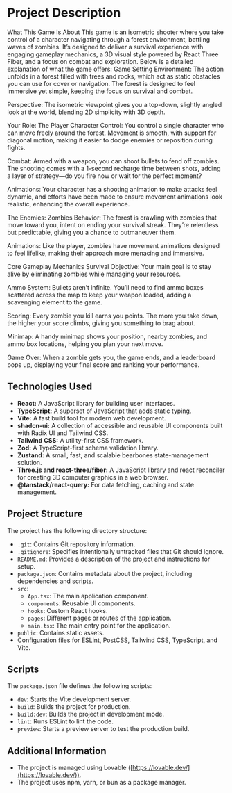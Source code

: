 # Project Description

What This Game Is About
This game is an isometric shooter where you take control of a character navigating through a forest environment, battling waves of zombies. It’s designed to deliver a survival experience with engaging gameplay mechanics, a 3D visual style powered by React Three Fiber, and a focus on combat and exploration. Below is a detailed explanation of what the game offers:
Game Setting
Environment: The action unfolds in a forest filled with trees and rocks, which act as static obstacles you can use for cover or navigation. The forest is designed to feel immersive yet simple, keeping the focus on survival and combat.

Perspective: The isometric viewpoint gives you a top-down, slightly angled look at the world, blending 2D simplicity with 3D depth.

Your Role: The Player
Character Control: You control a single character who can move freely around the forest. Movement is smooth, with support for diagonal motion, making it easier to dodge enemies or reposition during fights.

Combat: Armed with a weapon, you can shoot bullets to fend off zombies. The shooting comes with a 1-second recharge time between shots, adding a layer of strategy—do you fire now or wait for the perfect moment?

Animations: Your character has a shooting animation to make attacks feel dynamic, and efforts have been made to ensure movement animations look realistic, enhancing the overall experience.

The Enemies: Zombies
Behavior: The forest is crawling with zombies that move toward you, intent on ending your survival streak. They’re relentless but predictable, giving you a chance to outmaneuver them.

Animations: Like the player, zombies have movement animations designed to feel lifelike, making their approach more menacing and immersive.

Core Gameplay Mechanics
Survival Objective: Your main goal is to stay alive by eliminating zombies while managing your resources.

Ammo System: Bullets aren’t infinite. You’ll need to find ammo boxes scattered across the map to keep your weapon loaded, adding a scavenging element to the game.

Scoring: Every zombie you kill earns you points. The more you take down, the higher your score climbs, giving you something to brag about.

Minimap: A handy minimap shows your position, nearby zombies, and ammo box locations, helping you plan your next move.

Game Over: When a zombie gets you, the game ends, and a leaderboard pops up, displaying your final score and ranking your performance.

## Technologies Used

*   **React:** A JavaScript library for building user interfaces.
*   **TypeScript:** A superset of JavaScript that adds static typing.
*   **Vite:** A fast build tool for modern web development.
*   **shadcn-ui:** A collection of accessible and reusable UI components built with Radix UI and Tailwind CSS.
*   **Tailwind CSS:** A utility-first CSS framework.
*   **Zod:** A TypeScript-first schema validation library.
*   **Zustand:** A small, fast, and scalable bearbones state-management solution.
*   **Three.js and react-three/fiber:** A JavaScript library and react reconciler for creating 3D computer graphics in a web browser.
*   **@tanstack/react-query:** For data fetching, caching and state management.

## Project Structure

The project has the following directory structure:

*   `.git`: Contains Git repository information.
*   `.gitignore`: Specifies intentionally untracked files that Git should ignore.
*   `README.md`: Provides a description of the project and instructions for setup.
*   `package.json`: Contains metadata about the project, including dependencies and scripts.
*   `src`:
    *   `App.tsx`: The main application component.
    *   `components`: Reusable UI components.
    *   `hooks`: Custom React hooks.
    *   `pages`: Different pages or routes of the application.
    *   `main.tsx`: The main entry point for the application.
*   `public`: Contains static assets.
*   Configuration files for ESLint, PostCSS, Tailwind CSS, TypeScript, and Vite.

## Scripts

The `package.json` file defines the following scripts:

*   `dev`: Starts the Vite development server.
*   `build`: Builds the project for production.
*   `build:dev`: Builds the project in development mode.
*   `lint`: Runs ESLint to lint the code.
*   `preview`: Starts a preview server to test the production build.

## Additional Information

*   The project is managed using Lovable ([https://lovable.dev/](https://lovable.dev/)).
*   The project uses npm, yarn, or bun as a package manager.
